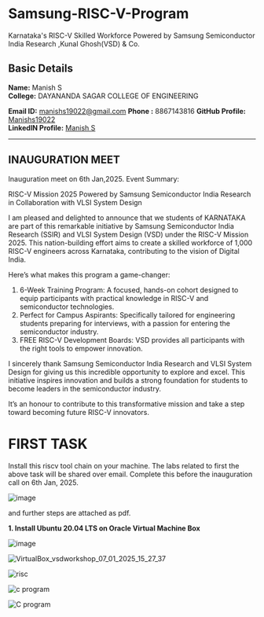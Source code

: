 # Samsung-RISC-V-Program
Karnataka's RISC-V Skilled Workforce Powered by Samsung Semiconductor India Research ,Kunal Ghosh(VSD) &amp; Co.

##  Basic Details

**Name:** Manish S  
**College:** DAYANANDA SAGAR COLLEGE OF ENGINEERING 

**Email ID:** manishs19022@gmail.com
**Phone :** 8867143816
**GitHub Profile:** [Manishs19022](https://github.com/Manishs19022)  
**LinkedIN Profile:** [Manish S](https://www.linkedin.com/in/manish-s-06a880261/)

----------------------------------------------------------------------------------------------------------------
##  INAUGURATION MEET
Inauguration meet on 6th Jan,2025.
Event Summary:

RISC-V Mission 2025 Powered by Samsung Semiconductor India Research in Collaboration with VLSI System Design

I am pleased and delighted to announce that we students of KARNATAKA are part of this remarkable initiative by Samsung Semiconductor India Research (SSIR) and VLSI System Design (VSD) under the RISC-V Mission 2025. This nation-building effort aims to create a skilled workforce of 1,000 RISC-V engineers across Karnataka, contributing to the vision of Digital India.

Here’s what makes this program a game-changer:
 1. 6-Week Training Program: A focused, hands-on cohort designed to equip participants with practical knowledge in RISC-V and semiconductor technologies.
 2. Perfect for Campus Aspirants: Specifically tailored for engineering students preparing for interviews, with a passion for entering the semiconductor industry.
3. FREE RISC-V Development Boards: VSD provides all participants with the right tools to empower innovation.

I sincerely thank Samsung Semiconductor India Research and VLSI System Design for giving us this incredible opportunity to explore and excel. This initiative inspires innovation and builds a strong foundation for students to become leaders in the semiconductor industry.

It’s an honour to contribute to this transformative mission and take a step toward becoming future RISC-V innovators.


# FIRST TASK 
 Install this riscv tool chain on your machine. The labs related to first the above task will be shared over email. Complete this before the inauguration call on 6th Jan, 2025.

![image](https://github.com/user-attachments/assets/14a488f3-d020-40d0-9284-a7e524d1ad50)

 and further steps are attached as pdf.


**1. Install Ubuntu 20.04 LTS on Oracle Virtual Machine Box**

![image](https://github.com/user-attachments/assets/817643ac-f806-4a34-8786-b82df2f8c123)


![VirtualBox_vsdworkshop_07_01_2025_15_27_37](https://github.com/user-attachments/assets/a2f619ff-83cb-4bd5-916b-5b38c4d24181)



![risc](https://github.com/user-attachments/assets/68059e43-e90e-4055-ae0a-a41eca6b8b4d)

![c program ](https://github.com/user-attachments/assets/a18929e0-aa7f-4f95-bd1b-d218039019be)


![C program ](https://github.com/user-attachments/assets/3bb04a6a-dac8-42c1-835f-812ed23fd317)

